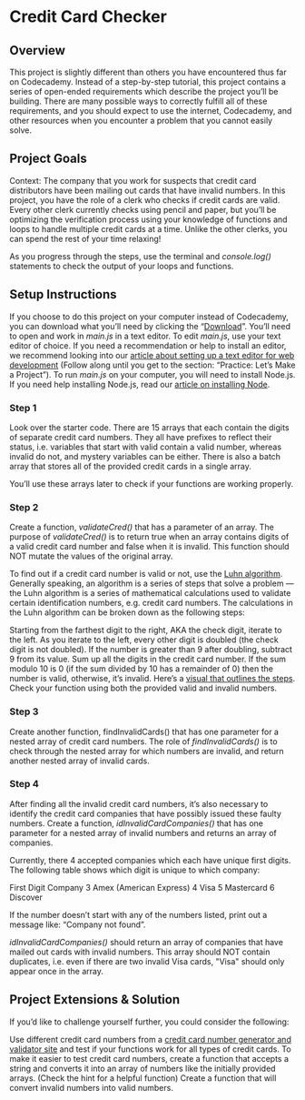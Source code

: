 # Credit Card Checker

## Overview

This project is slightly different than others you have encountered thus far on Codecademy. Instead of a step-by-step tutorial, this project contains a series of open-ended requirements which describe the project you’ll be building. There are many possible ways to correctly fulfill all of these requirements, and you should expect to use the internet, Codecademy, and other resources when you encounter a problem that you cannot easily solve.

## Project Goals

Context: The company that you work for suspects that credit card distributors have been mailing out cards that have invalid numbers. In this project, you have the role of a clerk who checks if credit cards are valid. Every other clerk currently checks using pencil and paper, but you’ll be optimizing the verification process using your knowledge of functions and loops to handle multiple credit cards at a time. Unlike the other clerks, you can spend the rest of your time relaxing!

As you progress through the steps, use the terminal and _console.log()_ statements to check the output of your loops and functions.

## Setup Instructions

If you choose to do this project on your computer instead of Codecademy, you can download what you’ll need by clicking the “[Download](https://www.codecademy.com/articles/visual-studio-code)”. You’ll need to open and work in _main.js_ in a text editor. To edit _main.js_, use your text editor of choice. If you need a recommendation or help to install an editor, we recommend looking into our [article about setting up a text editor for web development](https://www.codecademy.com/articles/visual-studio-code) (Follow along until you get to the section: “Practice: Let’s Make a Project”). To run _main.js_ on your computer, you will need to install Node.js. If you need help installing Node.js, read our [article on installing Node](https://www.codecademy.com/articles/setting-up-node-locally).

### Step 1

Look over the starter code. There are 15 arrays that each contain the digits of separate credit card numbers. They all have prefixes to reflect their status, i.e. variables that start with valid contain a valid number, whereas invalid do not, and mystery variables can be either. There is also a batch array that stores all of the provided credit cards in a single array.

You’ll use these arrays later to check if your functions are working properly.

### Step 2

Create a function, _validateCred()_ that has a parameter of an array. The purpose of _validateCred()_ is to return true when an array contains digits of a valid credit card number and false when it is invalid. This function should NOT mutate the values of the original array.

To find out if a credit card number is valid or not, use the [Luhn algorithm](https://en.wikipedia.org/wiki/Luhn_algorithm#Description). Generally speaking, an algorithm is a series of steps that solve a problem — the Luhn algorithm is a series of mathematical calculations used to validate certain identification numbers, e.g. credit card numbers. The calculations in the Luhn algorithm can be broken down as the following steps:

Starting from the farthest digit to the right, AKA the check digit, iterate to the left.
As you iterate to the left, every other digit is doubled (the check digit is not doubled). If the number is greater than 9 after doubling, subtract 9 from its value.
Sum up all the digits in the credit card number.
If the sum modulo 10 is 0 (if the sum divided by 10 has a remainder of 0) then the number is valid, otherwise, it’s invalid.
Here’s a [visual that outlines the steps](https://content.codecademy.com/PRO/independent-practice-projects/credit-card-checker/diagrams/cc%20validator%20diagram%201.svg). Check your function using both the provided valid and invalid numbers.

### Step 3

Create another function, findInvalidCards() that has one parameter for a nested array of credit card numbers. The role of _findInvalidCards()_ is to check through the nested array for which numbers are invalid, and return another nested array of invalid cards.

### Step 4

After finding all the invalid credit card numbers, it’s also necessary to identify the credit card companies that have possibly issued these faulty numbers. Create a function, _idInvalidCardCompanies()_ that has one parameter for a nested array of invalid numbers and returns an array of companies.

Currently, there 4 accepted companies which each have unique first digits. The following table shows which digit is unique to which company:

First Digit Company
3 Amex (American Express)
4 Visa
5 Mastercard
6 Discover

If the number doesn’t start with any of the numbers listed, print out a message like: “Company not found”.

_idInvalidCardCompanies()_ should return an array of companies that have mailed out cards with invalid numbers. This array should NOT contain duplicates, i.e. even if there are two invalid Visa cards, "Visa" should only appear once in the array.

## Project Extensions & Solution

If you’d like to challenge yourself further, you could consider the following:

Use different credit card numbers from a [credit card number generator and validator site](https://www.freeformatter.com/credit-card-number-generator-validator.html) and test if your functions work for all types of credit cards.
To make it easier to test credit card numbers, create a function that accepts a string and converts it into an array of numbers like the initially provided arrays. (Check the hint for a helpful function)
Create a function that will convert invalid numbers into valid numbers.
